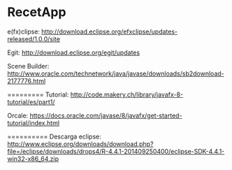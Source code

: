 RecetApp
========


e(fx)clipse: http://download.eclipse.org/efxclipse/updates-released/1.0.0/site

Egit: http://download.eclipse.org/egit/updates

Scene Builder: http://www.oracle.com/technetwork/java/javase/downloads/sb2download-2177776.html

=========
Tutorial: http://code.makery.ch/library/javafx-8-tutorial/es/part1/

Orcale: https://docs.oracle.com/javase/8/javafx/get-started-tutorial/index.html


==========
Descarga eclipse: http://www.eclipse.org/downloads/download.php?file=/eclipse/downloads/drops4/R-4.4.1-201409250400/eclipse-SDK-4.4.1-win32-x86_64.zip
